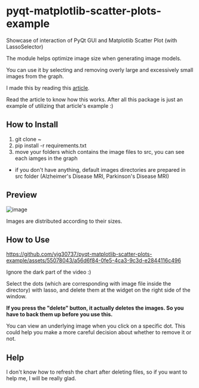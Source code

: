 # pyqt-matplotlib-scatter-plots-example
Showcase of interaction of PyQt GUI and Matplotlib Scatter Plot (with LassoSelector)

The module helps optimize image size when generating image models.

You can use it by selecting and removing overly large and excessively small images from the graph.

I made this by reading this <a href="https://medium.com/analytics-vidhya/how-to-pick-the-optimal-image-size-for-training-convolution-neural-network-65702b880f05">article</a>.

Read the article to know how this works. After all this package is just an example of utilizing that article's example :)

## How to Install
1. git clone ~
2. pip install -r requirements.txt
3. move your folders which contains the image files to src, you can see each iamges in the graph
- if you don't have anything, default images directories are prepared in src folder (Alzheimer's Disease MRI, Parkinson's Disease MRI)

## Preview

![image](https://github.com/yjg30737/pyqt-matplotlib-scatter-plots-example/assets/55078043/dabb0f7e-1053-4a9a-9341-51adb2177f9b)

Images are distributed according to their sizes.

## How to Use

https://github.com/yjg30737/pyqt-matplotlib-scatter-plots-example/assets/55078043/a56d6f84-0fe5-4ca3-9c3d-e2844116c496

Ignore the dark part of the video :)

Select the dots (which are corresponding with image file inside the directory) with lasso, and delete them at the widget on the right side of the window.

<b>If you press the "delete" button, it actually deletes the images. So you have to back them up before you use this.</b>

You can view an underlying image when you click on a specific dot. This could help you make a more careful decision about whether to remove it or not.

## Help

I don't know how to refresh the chart after deleting files, so if you want to help me, I will be really glad.
